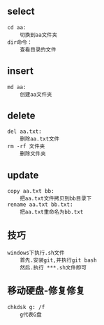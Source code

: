 ## select
	cd aa:
		切换到aa文件夹
	dir命令：
		查看目录的文件

## insert
	md aa:
		创建aa文件夹

## delete
	del aa.txt:
		删除aa.txt文件
	rm -rf 文件夹
		删除文件夹
## update
	copy aa.txt bb:
		把aa.txt文件拷贝到bb目录下
	rename aa.txt bb.txt:
		把aa.txt重命名为bb.txt

## 技巧
	windows下执行.sh文件
		首先.安装git,并执行git bash
		然后.执行 ***.sh文件即可
## 移动硬盘-修复修复
	chkdsk g: /f
		g代表G盘